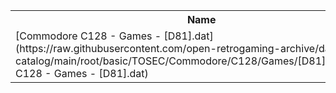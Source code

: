 <table>
<tr><th>Name</th><th>Size</th></tr>
<tr><td>
[Commodore C128 - Games - [D81].dat](https://raw.githubusercontent.com/open-retrogaming-archive/dat-catalog/main/root/basic/TOSEC/Commodore/C128/Games/[D81]/Commodore C128 - Games - [D81].dat)
</td><td>7323</td></tr>
</table>

